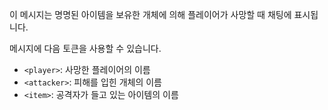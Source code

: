이 메시지는 명명된 아이템을 보유한 개체에 의해 플레이어가 사망할 때 채팅에 표시됩니다.

메시지에 다음 토큰을 사용할 수 있습니다.

- `<player>`: 사망한 플레이어의 이름
- `<attacker>`: 피해를 입힌 개체의 이름
- `<item>`: 공격자가 들고 있는 아이템의 이름
